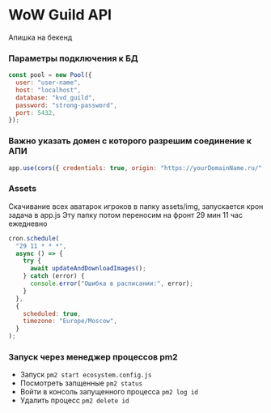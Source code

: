 # WoW Guild API

Апишка на бекенд

### Параметры подключения к БД
```js
const pool = new Pool({
  user: "user-name",
  host: "localhost",
  database: "kvd_guild",
  password: "strong-password",
  port: 5432,
});
```
### Важно указать домен с которого разрешим соединение к АПИ
```js 
app.use(cors({ credentials: true, origin: "https://yourDomainName.ru/" }));
```

### Assets
Скачивание всех аватарок игроков в папку assets/img, запускается крон задача в app.js
Эту папку потом переносим на фронт
29 мин 11 час ежедневно
```js
cron.schedule(
  "29 11 * * *",
  async () => {
    try {
      await updateAndDownloadImages();
    } catch (error) {
      console.error("Ошибка в расписании:", error);
    }
  },
  {
    scheduled: true,
    timezone: "Europe/Moscow",
  }
);
```

### Запуск через менеджер процессов pm2
- Запуск
`pm2 start ecosystem.config.js`
 - Посмотреть запщенные
`pm2 status`
- Войти в консоль запущенного процесса
`pm2 log id`
- Удалить процесс
`pm2 delete id`